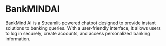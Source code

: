 # BankMINDAI
BankMind AI is a Streamlit-powered chatbot designed to provide instant solutions to banking queries. With a user-friendly interface, it allows users to log in securely, create accounts, and access personalized banking information.
